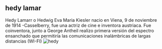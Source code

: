 ## hedy lamar

Hedy Lamarr o Hedwig Eva Maria Kiesler nacio en Viena, 9 de noviembre de 1914 -Casselberry, 
fue una actriz de cine e inventora austriaca. Fue coinventora, junto a George Antheil realizo primera versión del espectro ensanchado que permitiría las comunicaciones inalámbricas de largas distancias (WI-FI)
![hedy](https://user-images.githubusercontent.com/114906901/194812030-ac061e8f-11a8-4c33-9f04-4c1d963a8d8b.PNG)
